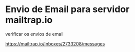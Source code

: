 # Envio de Email para servidor mailtrap.io

verificar os envios de email

https://mailtrap.io/inboxes/2733208/messages

